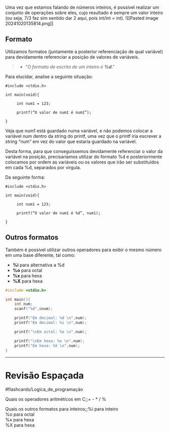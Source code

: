 Uma vez que estamos falando de números inteiros, é possível realizar um conjunto de operações sobre eles, cujo resultado é sempre um valor inteiro (ou seja, 7/3 faz sim sentido dar 2 aqui, pois int/int = int).
![[Pasted image 20241020135814.png]]

## Formato
Utilizamos formatos (juntamente a posterior referenciação de qual variável) para devidamente referenciar a posição de valores de variáveis.

> - "_O formato de escrita de um inteiro é **%d**_."

Para elucidar, analise a seguinte situação:

```
#include <stdio.h>

int main(void){

     int num1 = 123;

     printf(“O valor de num1 é num1”);

}
```

Veja que num1 está guardado numa variável, e não podemos colocar a variável num dentro da string do printf, uma vez que o printf iria escrever a string “num” em vez do valor que estaria guardado na variável.

Desta forma, para que conseguíssemos devidamente referenciar o valor da variável na posição, precisaríamos utilizar do formato %d e posteriormente colocamos por ordem as variáveis ou os valores que irão ser substituídos em cada %d, separados por vírgula. 

Da seguinte forma:

```
#include <stdio.h>

int main(void){

     int num1 = 123;

     printf(“O valor de num1 é %d”, num1);

}
```

## Outros formatos
Também é possível utilizar outros operadores para exibir o mesmo número em uma base diferente, tal como:
- **%i** para alternativa a %d
- **%o** para octal
- **%x** para hexa
- **%X** para hexa
```c
#include <stdio.h>

int main(){
    int num;
    scanf("%d",&num);

    printf("Em decimal: %d \n",num);
    printf("Em decimal: %i \n",num);

    printf("\nEm octal: %o \n",num);

    printf("\nEm hexa: %x \n",num);
    printf("Em hexa: %X \n",num);
}
```

---
# Revisão Espaçada
#flashcards/Logica_de_programação 

Quais os operadores aritméticos em C;;\+  \-  \*  /  %
<!--SR:!2024-10-29,4,270-->

Quais os outros formatos para inteiros;;%i para inteiro<br>%o para octal<br>%x para hexa<br>%X para hexa